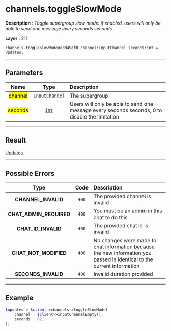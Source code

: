 # channels.toggleSlowMode

**Description** : *Toggle supergroup slow mode: if enabled, users will only be able to send one message every seconds seconds*

**Layer** : 211

```tl
channels.toggleSlowMode#edd49ef0 channel:InputChannel seconds:int = Updates;
```

---

## Parameters

| Name | Type | Description |
| :---: | :---: | :--- |
| <mark>channel</mark> | [`InputChannel`](type/InputChannel) | The supergroup |
| <mark>seconds</mark> | [`int`](type/int) | Users will only be able to send one message every seconds seconds, 0 to disable the limitation |

---

## Result

[Updates](type/Updates)

---

## Possible Errors

| Type | Code | Description |
| :---: | :---: | :--- |
| **CHANNEL_INVALID** | `400` | The provided channel is invalid |
| **CHAT_ADMIN_REQUIRED** | `400` | You must be an admin in this chat to do this |
| **CHAT_ID_INVALID** | `400` | The provided chat id is invalid |
| **CHAT_NOT_MODIFIED** | `400` | No changes were made to chat information because the new information you passed is identical to the current information |
| **SECONDS_INVALID** | `400` | Invalid duration provided |

---

## Example

```php
$updates = $client->channels->toggleSlowMode(
	channel : $client->inputChannelEmpty(),
	seconds : 62,
);
```